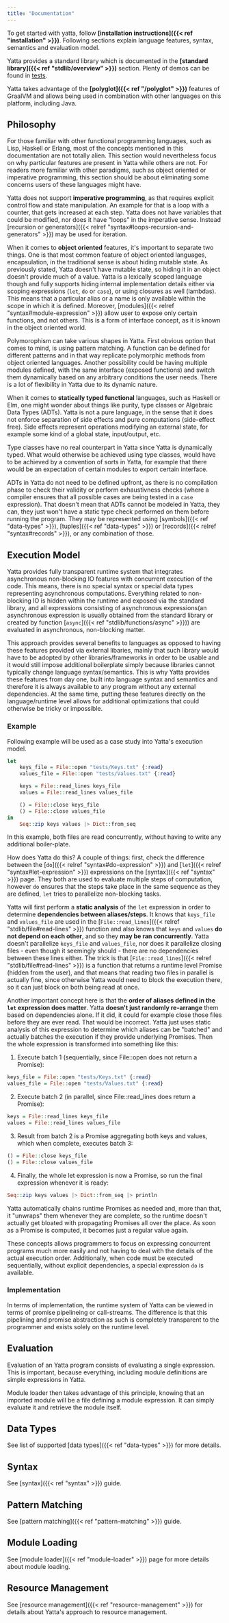 ```yaml
---
title: "Documentation"
---
```

To get started with yatta, follow **[installation instructions]({{< ref "installation" >}})**. Following sections explain language features, syntax, semantics and evaluation model.

Yatta provides a standard library which is documented in the **[standard library]({{< ref "stdlib/overview" >}})** section.
Plenty of demos can be found in [tests](https://github.com/yatta-lang/yatta/tree/master/language/tests).

Yatta takes advantage of the **[polyglot]({{< ref "/polyglot" >}})** features of GraalVM and allows being used in combination with other languages on this platform, including Java.

## Philosophy
For those familiar with other functional programming languages, such as Lisp, Haskell or Erlang, most of the concepts mentioned in this documentation are not totally alien. This section would nevertheless focus on why particular features are present in Yatta while others are not. For readers more familiar with other paradigms, such as object oriented or imperative programming, this section should be about eliminating some concerns users of these languages might have.

Yatta does not support **imperative programming**, as that requires explicit control flow and state manipulation. An example for that is a loop with a counter, that gets increased at each step. Yatta does not have variables that could be modified, nor does it have "loops" in the imperative sense. Instead [recursion or generators]({{< relref "syntax#loops-recursion-and-generators" >}}) may be used for iteration.

When it comes to **object oriented** features, it's important to separate two things. One is that most common feature of object oriented languages, encapsulation, in the traditional sense is about hiding mutable state. As previously stated, Yatta doesn't have mutable state, so hiding it in an object doesn't provide much of a value. Yatta is a lexically scoped language though and fully supports hiding internal implementation details either via scoping expressions (`let`, `do` or `case`), or using closures as well (lambdas). This means that a particular alias or a name is only available within the scope in which it is defined. Moreover, [modules]({{< relref "syntax#module-expression" >}}) allow user to expose only certain functions, and not others. This is a form of interface concept, as it is known in the object oriented world.

Polymorophism can take various shapes in Yatta. First obvious option that comes to mind, is using pattern matching. A function can be defined for different patterns and in that way replicate polymorphic methods from object oriented languages. Another possibility could be having multiple modules defined, with the same interface (exposed functions) and switch them dynamically based on any arbitrary conditions the user needs. There is a lot of flexibility in Yatta due to its dynamic nature.

When it comes to **statically typed functional** languages, such as Haskell or Elm, one might wonder about things like purity, type classes or Algebraic Data Types (ADTs). Yatta is not a pure language, in the sense that it does not enforce separation of side effects and pure computations (side-effect free). Side effects represent operations modifying an external state, for example some kind of a global state, input/output, etc. 

Type classes have no real counterpart in Yatta since Yatta is dynamically typed. What would otherwise be achieved using type classes, would have to be achieved by a convention of sorts in Yatta, for example that there would be an expectation of certain modules to export certain interface.

ADTs in Yatta do not need to be defined upfront, as there is no compilation phase to check their validity or perform exhaustivness checks (where a compiler ensures that all possible cases are being tested in a `case` expression). That doesn't mean that ADTs cannot be modeled in Yatta, they can, they just won't have a static type check performed on them before running the program. They may be represented using [symbols]({{< ref "data-types" >}}), [tuples]({{< ref "data-types" >}}) or [records]({{< relref "syntax#records" >}}), or any combination of those.

## Execution Model
Yatta provides fully transparent runtime system that integrates asynchronous non-blocking IO features with concurrent execution of the code. This means, there is no special syntax or special data types representing asynchronous computations. Everything related to non-blocking IO is hidden within the runtime and exposed via the standard library, and all expressions consisting of asynchronous expressions(an asynchronous expression is usually obtained from the standard library or created by function [`async`]({{< ref "stdlib/functions/async" >}})) are evaluated in asynchronous, non-blocking matter.

This approach provides several benefits to languages as opposed to having these features provided via external libaries, mainly that such library would have to be adopted by other libraries/frameworks in order to be usable and it would still impose additional boilerplate simply because libraries cannot typically change language syntax/semantics. This is why Yatta provides these features from day one, built into language syntax and semantics and therefore it is always available to any program without any external dependencies. At the same time, putting these features directly on the language/runtime level allows for additional optimizations that could otherwise be tricky or impossible.

### Example
Following example will be used as a case study into Yatta's execution model.

```haskell
let
    keys_file = File::open "tests/Keys.txt" {:read}
    values_file = File::open "tests/Values.txt" {:read}

    keys = File::read_lines keys_file
    values = File::read_lines values_file

    () = File::close keys_file
    () = File::close values_file
in
    Seq::zip keys values |> Dict::from_seq
```

In this example, both files are read concurrently, without having to write any additional boiler-plate.

How does Yatta do this? A couple of things: first, check the difference between the [`do`]({{< relref "syntax#do-expression" >}}) and [`let`]({{< relref "syntax#let-expression" >}}) expressions on the [syntax]({{< ref "syntax" >}}) page. They both are used to evaluate multiple steps of computation, however `do` ensures that the steps take place in the same sequence as they are defined, `let` tries to parallelize non-blocking tasks.

Yatta will first perform a **static analysis** of the `let` expression in order to determine **dependencies between aliases/steps**. It knows that `keys_file` and `values_file` are used in the [`File::read_lines`]({{< relref "stdlib/file#read-lines" >}}) function and also knows that `keys` and `values` **do not depend on each other**, and so they **may be ran concurrently**. Yatta doesn't parallelize `keys_file` and `values_file`, nor does it parallelize closing files - even though it seemingly should -  there are no dependencies between these lines either. The trick is that [`File::read_lines`]({{< relref "stdlib/file#read-lines" >}}) is a function that returns a runtime level Promise (hidden from the user), and that means that reading two files in parallel is actually fine, since otherwise Yatta would need to block the execution there, so it can just block on both being read at once.

Another important concept here is that the **order of aliases defined in the `let` expression does matter**. Yatta **doesn't just randomly re-arrange** them based on dependencies alone. If it did, it could for example close those files before they are ever read. That would be incorrect. Yatta just uses static analysis of this expression to determine which aliases can be "batched" and actually batches the execution if they provide underlying Promises. Then the whole expression is transformed into something like this:

1. Execute batch 1 (sequentially, since File::open does not return a Promise):
```haskell
keys_file = File::open "tests/Keys.txt" {:read}
values_file = File::open "tests/Values.txt" {:read}
```

2. Execute batch 2 (in parallel, since File::read_lines does return a Promise):
```haskell
keys = File::read_lines keys_file
values = File::read_lines values_file
```

3. Result from batch 2 is a Promise aggregating both keys and values, which when complete, executes batch 3:
```haskell
() = File::close keys_file
() = File::close values_file
```

4. Finally, the whole let expression is now a Promise, so run the final expression whenever it is ready:
```haskell
Seq::zip keys values |> Dict::from_seq |> println
```
Yatta automatically chains runtime Promises as needed and, more than that, it "unwraps" them whenever they are complete, so the runtime doesn't actually get bloated with propagating Promises all over the place. As soon as a Promise is computed, it becomes just a regular value again.

These concepts allows programmers to focus on expressing concurrent programs much more easily and not having to deal with the details of the actual execution order. Additionally, when code must be executed sequentially, without explicit dependencies, a special expression `do` is available.

### Implementation
In terms of implementation, the runtime system of Yatta can be viewed in terms of promise pipelineing or call-streams. The difference is that this pipelining and promise abstraction as such is completely transparent to the programmer and exists solely on the runtime level.

## Evaluation
Evaluation of an Yatta program consists of evaluating a single expression. This is important, because everything, including module definitions are simple expressions in Yatta.

Module loader then takes advantage of this principle, knowing that an imported module will be a file defining a module expression. It can simply evaluate it and retrieve the module itself.

## Data Types
See list of supported [data types]({{< ref "data-types" >}}) for more details.

## Syntax
See [syntax]({{< ref "syntax" >}}) guide.

## Pattern Matching
See [pattern matching]({{< ref "pattern-matching" >}}) guide.

## Module Loading
See [module loader]({{< ref "module-loader" >}}) page for more details about module loading.

## Resource Management
See [resource management]({{< ref "resource-management" >}}) for details about Yatta's approach to resource management.
